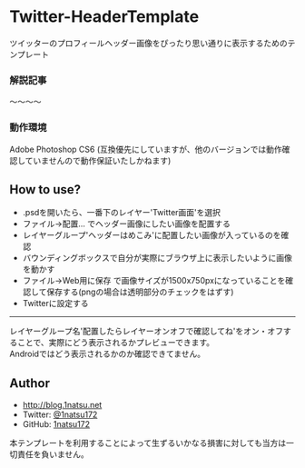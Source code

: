 Twitter-HeaderTemplate
======================

ツイッターのプロフィールヘッダー画像をぴったり思い通りに表示するためのテンプレート

### 解説記事

〜〜〜〜

### 動作環境
Adobe Photoshop CS6
(互換優先にしていますが、他のバージョンでは動作確認していませんので動作保証いたしかねます)

## How to use?
* .psdを開いたら、一番下のレイヤー'Twitter画面'を選択
* ファイル->配置... でヘッダー画像にしたい画像を配置する
* レイヤーグループ'ヘッダーはめこみ'に配置したい画像が入っているのを確認
* バウンディングボックスで自分が実際にブラウザ上に表示したいように画像を動かす
* ファイル->Web用に保存 で画像サイズが1500x750pxになっていることを確認して保存する(pngの場合は透明部分のチェックをはずす)
* Twitterに設定する

-------------
レイヤーグループ名'配置したらレイヤーオンオフで確認してね'をオン・オフすることで、実際にどう表示されるかプレビューできます。  
Androidではどう表示されるかのか確認できてません。

## Author
* <http://blog.1natsu.net>
* Twitter: [@1natsu172](https://twitter.com/1natsu172)
* GitHub: [1natsu172](https://github.com/1natsu172)

本テンプレートを利用することによって生ずるいかなる損害に対しても当方は一切責任を負いません。

